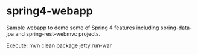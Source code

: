 spring4-webapp
==============

Sample webapp to demo some of Spring 4 features including spring-data-jpa and spring-rest-webmvc projects.

Execute: mvn clean package jetty:run-war
